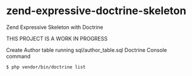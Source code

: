 # zend-expressive-doctrine-skeleton
Zend Expressive Skeleton with Doctrine

THIS PROJECT IS A WORK IN PROGRESS


Create Author table running sql/author_table.sql
Doctrine Console command

```bash
$ php vendor/bin/doctrine list
```